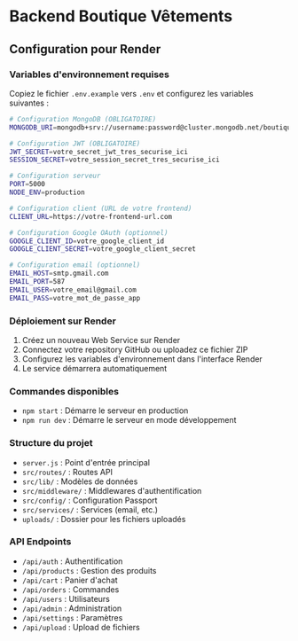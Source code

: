 # Backend Boutique Vêtements

## Configuration pour Render

### Variables d'environnement requises

Copiez le fichier `.env.example` vers `.env` et configurez les variables suivantes :

```bash
# Configuration MongoDB (OBLIGATOIRE)
MONGODB_URI=mongodb+srv://username:password@cluster.mongodb.net/boutique-vetements

# Configuration JWT (OBLIGATOIRE)
JWT_SECRET=votre_secret_jwt_tres_securise_ici
SESSION_SECRET=votre_session_secret_tres_securise_ici

# Configuration serveur
PORT=5000
NODE_ENV=production

# Configuration client (URL de votre frontend)
CLIENT_URL=https://votre-frontend-url.com

# Configuration Google OAuth (optionnel)
GOOGLE_CLIENT_ID=votre_google_client_id
GOOGLE_CLIENT_SECRET=votre_google_client_secret

# Configuration email (optionnel)
EMAIL_HOST=smtp.gmail.com
EMAIL_PORT=587
EMAIL_USER=votre_email@gmail.com
EMAIL_PASS=votre_mot_de_passe_app
```

### Déploiement sur Render

1. Créez un nouveau Web Service sur Render
2. Connectez votre repository GitHub ou uploadez ce fichier ZIP
3. Configurez les variables d'environnement dans l'interface Render
4. Le service démarrera automatiquement

### Commandes disponibles

- `npm start` : Démarre le serveur en production
- `npm run dev` : Démarre le serveur en mode développement

### Structure du projet

- `server.js` : Point d'entrée principal
- `src/routes/` : Routes API
- `src/lib/` : Modèles de données
- `src/middleware/` : Middlewares d'authentification
- `src/config/` : Configuration Passport
- `src/services/` : Services (email, etc.)
- `uploads/` : Dossier pour les fichiers uploadés

### API Endpoints

- `/api/auth` : Authentification
- `/api/products` : Gestion des produits
- `/api/cart` : Panier d'achat
- `/api/orders` : Commandes
- `/api/users` : Utilisateurs
- `/api/admin` : Administration
- `/api/settings` : Paramètres
- `/api/upload` : Upload de fichiers

